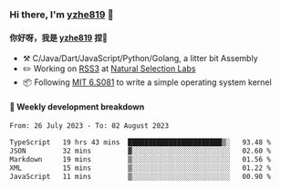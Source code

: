 ### Hi there, I'm [yzhe819](https://github.com/yzhe819) 👋

#### 你好呀，我是 [yzhe819](https://github.com/yzhe819) 捏👋

- :hammer_and_pick: C/Java/Dart/JavaScript/Python/Golang, a litter bit Assembly
- :pencil2: Working on [RSS3](https://github.com/NaturalSelectionLabs/RSS3) at [Natural Selection Labs](https://github.com/NaturalSelectionLabs)
- 📦 Following [MIT 6.S081](https://pdos.csail.mit.edu/6.S081/2020/) to write a simple operating system kernel



#### 📝 Weekly development breakdown

<!--START_SECTION:waka-->

```txt
From: 26 July 2023 - To: 02 August 2023

TypeScript   19 hrs 43 mins  ███████████████████████▒░   93.48 %
JSON         32 mins         ▓░░░░░░░░░░░░░░░░░░░░░░░░   02.60 %
Markdown     19 mins         ▒░░░░░░░░░░░░░░░░░░░░░░░░   01.56 %
XML          15 mins         ▒░░░░░░░░░░░░░░░░░░░░░░░░   01.22 %
JavaScript   11 mins         ▒░░░░░░░░░░░░░░░░░░░░░░░░   00.90 %
```

<!--END_SECTION:waka-->



